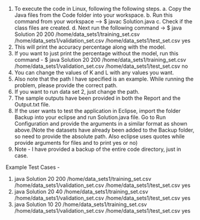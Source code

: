 1. To execute the code in Linux, following the following steps.
a. Copy the Java files from the Code folder into your workspace.
b. Run this command from your workspace --> $ javac Solution.java
c. Check if the class files are created.
d. Next run the following command -> 
$ java Solution 20 200 /home/data_sets1/training_set.csv /home/data_sets1/validation_set.csv /home/data_sets1/test_set.csv yes
5. This will print the accuracy percentage along with the model.
6. If you want to just print the percentage without the model, run this command -
$ java Solution 20 200 /home/data_sets1/training_set.csv /home/data_sets1/validation_set.csv /home/data_sets1/test_set.csv no
7. You can change the values of K and L with any values you want.
8. Also note that the path I have specified is an example. While running the problem, please provide the correct path.
9. If you want to run data set 2, just change the path.
10. The sample outputs have been provided in both the Report and the Output.txt file.
11. If the user wants to test the application in Eclipse, import the folder Backup into your eclipse and run Solution.java file. Go to Run Configuration and provide the arguments in a similar format as shown above.(Note the datasets have already been added to the Backup folder, so need to provide the absolute path. Also eclipse uses quotes while provide arguments for files and to print yes or no)
12. Note - I have provided a backup of the entire code directory, just in case.

Example Test Cases - 
1. java Solution 20 200 /home/data_sets1/training_set.csv /home/data_sets1/validation_set.csv /home/data_sets1/test_set.csv yes
2. java Solution 20 40 /home/data_sets1/training_set.csv /home/data_sets1/validation_set.csv /home/data_sets1/test_set.csv yes
3. java Solution 10 20 /home/data_sets1/training_set.csv /home/data_sets1/validation_set.csv /home/data_sets1/test_set.csv yes
